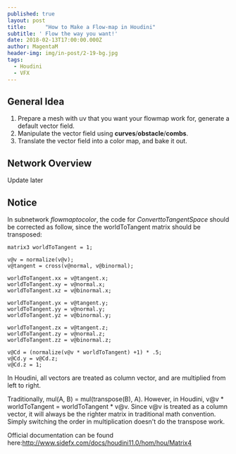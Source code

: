 ```yaml
---
published: true
layout: post
title:      "How to Make a Flow-map in Houdini"
subtitle: ' Flow the way you want!'
date: 2018-02-13T17:00:00.000Z
author: MagentaM
header-img: img/in-post/2-19-bg.jpg
tags:
  - Houdini
  - VFX
---
```

## General Idea

1. Prepare a mesh with uv that you want your flowmap work for, generate a default vector field.
2. Manipulate the vector field using **curves**/**obstacle**/**combs**.
3. Translate the vector field into a color map, and bake it out.

## Network Overview
Update later

## Notice

In subnetwork _flowmaptocolor_, the code for _ConverttoTangentSpace_ should be corrected as follow, since the worldToTangent matrix should be transposed:
~~~
matrix3 worldToTangent = 1; 

v@v = normalize(v@v);
v@tangent = cross(v@normal, v@binormal);

worldToTangent.xx = v@tangent.x; 
worldToTangent.xy = v@normal.x; 
worldToTangent.xz = v@binormal.x;  

worldToTangent.yx = v@tangent.y; 
worldToTangent.yy = v@normal.y; 
worldToTangent.yz = v@binormal.y;  

worldToTangent.zx = v@tangent.z; 
worldToTangent.zy = v@normal.z; 
worldToTangent.zz = v@binormal.z;  

v@Cd = (normalize(v@v * worldToTangent) +1) * .5;
v@Cd.y = v@Cd.z; 
v@Cd.z = 1; 
~~~

In Houdini, all vectors are treated as column vector, and are multiplied from left to right.

Traditionally, mul(A, B) = mul(transpose(B), A). However, in Houdini, v@v * worldToTangent = worldToTangent * v@v. Since v@v is treated as a column vector, it will always be the righter matrix in traditional math convention. Simply switching the order in multiplication doesn't do the transpose work.

Official documentation can be found here:http://www.sidefx.com/docs/houdini11.0/hom/hou/Matrix4
